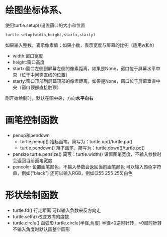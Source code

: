 # 绘图坐标体系、
使用turtle.setup()设置窗口的大小和位置
```python
turtle.setup(width,height,startx,starty)
```

如果输入整数，表示像素值；如果小数，表示宽度与屏幕的比例（适用w和h）
- width:窗口宽度
- height:窗口高度
- startx:窗口左侧到屏幕左侧的像素距离，如果是None，窗口位于屏幕水平中央（位于中间竖直线的位置）
- starty:窗口顶部到屏幕顶部的像素距离，如果是None，窗口位于屏幕垂直中央（窗口顶部直接触顶）

刚开始绘制时，默认在图中央，方向**水平向右**

# 画笔控制函数
- penup和pendown
	- turtle.penup()
	 抬起画笔，简写为：turtle.up()/turtle.pu()
	 - turtle.pendown()
	 落下画笔，简写为：turtle.down()/turtle.pd()
- pensize
turtle.pensize()
简写：turtle.width()
设置画笔宽度，不输入参数时会返回当前画笔宽度
- pencolor
设置画笔颜色，不输入参数会返回当前画笔颜色
可以输入颜色字符串，例如("black")
还可以输入RGB，例如(255 255 255)白色

# 形状绘制函数
- turtle.fd()
行走距离
可以输入负数来反方向走
- turtle.seth()
改变方向的度数
- turtle.circle()
画弧形
turtle.circle(半径,角度)
半径>0逆时针转，<0顺时针转
不输入角度时默认画整个圆形
